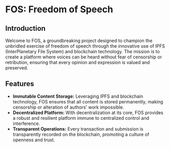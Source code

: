 # FOS: Freedom of Speech

## Introduction

Welcome to FOS, a groundbreaking project designed to champion the unbridled exercise of freedom of speech through the innovative use of IPFS (InterPlanetary File System) and blockchain technology. The mission is to create a platform where voices can be heard without fear of censorship or retribution, ensuring that every opinion and expression is valued and preserved.

## Features

- **Immutable Content Storage:** Leveraging IPFS and blockchain technology, FOS ensures that all content is stored permanently, making censorship or alteration of authors' work impossible.
- **Decentralized Platform:** With decentralization at its core, FOS provides a robust and resilient platform immune to centralized control and interference.
- **Transparent Operations:** Every transaction and submission is transparently recorded on the blockchain, promoting a culture of openness and trust.

